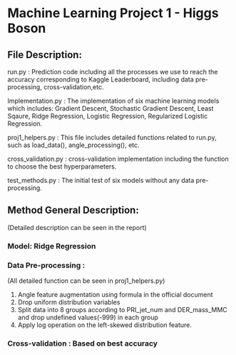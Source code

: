 # Machine Learning Project 1 - Higgs Boson

## File Description:

run.py : Prediction code including all the processes we use to reach the accuracy corresponding to Kaggle Leaderboard, including data pre-processing, cross-validation,etc.<br/>

Implementation.py : The implementation of six machine learning models which includes:
Gradient Descent, Stochastic Gradient Descent, Least Sqaure, Ridge Regression, Logistic Regression, Regularized Logistic Regression.<br/>

proj1_helpers.py : This file includes detailed functions related to run.py, such as load_data(), angle_processing(), etc.<br/>

cross_validation.py : cross-validation implementation including the function to choose the best hyperparameters.<br/>


 test_methods.py : The initial test of six models without any data pre-processing.<br/>

## Method General Description:
(Detailed description can be seen in the report)<br/>
### Model: Ridge Regression
### Data Pre-processing :
(All detailed function can be seen in proj1_helpers.py)
1. Angle feature augmentation using formula in the official document
2. Drop uniform distribution variables
3. Split data into 8 groups according to PRI_jet_num and DER_mass_MMC and drop undefined values(-999) in each group
4. Apply log operation on the left-skewed distribution feature.
### Cross-validation : Based on best accuracy

